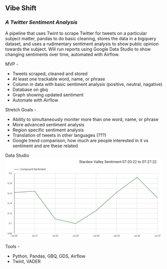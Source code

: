## Vibe Shift
### *A Twitter Sentiment Analysis*

A pipeline that uses Twint to scrape Twitter for tweets on a particular subject matter, pandas to do basic cleaning, stores the data in a bigquery dataset, and uses a rudimentary sentiment analysis to show public opinion towards the subject. Will run reports using Google Data Studio to show changing sentiments over time, automated with Airflow. 

MVP - 

* Tweets scraped, cleaned and stored
* At least one trackable word, name, or phrase
* Column in data with basic sentiment analysis (positive, neutral, nagative)
* Database on gbq
* Graph showing updated sentiment
* Automate with Airflow

Stretch Goals - 
* Ability to simultaneously moniter more than one word, name, or phrase
* More advanced sentiment analysis
* Region specific sentiment analysis
* Translation of tweets in other languages (???)
* Google trend comparison, how much are people interested in it vs sentiment and are these related

Data Studio 
!['Graph illustrating trend in sentiment'](img/stardew27.png)

Tools - 
* Python, Pandas, GBQ, GDS, Airflow
* Twint, VADER
